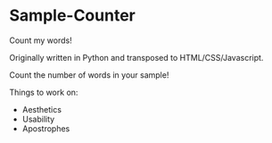 # Sample-Counter
Count my words!


Originally written in Python and transposed to HTML/CSS/Javascript.

Count the number of words in your sample!

Things to work on:
- Aesthetics
- Usability
- Apostrophes
